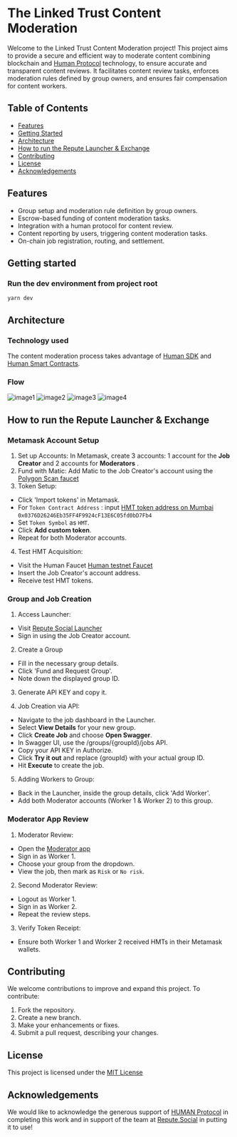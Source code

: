 # The Linked Trust Content Moderation

Welcome to the Linked Trust Content Moderation project!  This project aims to provide a secure and efficient way to moderate content combining blockchain and [Human Protocol](https://www.humanprotocol.org/) technology, to ensure accurate and transparent content reviews. It facilitates content review tasks, enforces moderation rules defined by group owners, and ensures fair compensation for content workers. 

## Table of Contents

- [Features](#features)
- [Getting Started](#getting-started)
- [Architecture](#architecture)
- [How to run the Repute Launcher & Exchange](#how-to-run-the-repute-launcher---exchange)
- [Contributing](#contributing)
- [License](#license)
- [Acknowledgements](#acknowledgements)

## Features 

- Group setup and moderation rule definition by group owners.
- Escrow-based funding of content moderation tasks.
- Integration with a human protocol for content review.
- Content reporting by users, triggering content moderation tasks.
- On-chain job registration, routing, and settlement.


## Getting started 

### Run the dev environment from project root

```yarn dev```


## Architecture 

### Technology used 

The content moderation process takes advantage of [Human SDK](https://sdk.humanprotocol.org/) and [Human Smart Contracts](https://github.com/humanprotocol/human-protocol/tree/main/packages/core/contracts). 

### Flow 

![image1](./assets/flow1.png) ![image2](./assets/flow2.png)
![image3](./assets/flow3.png)
![image4](./assets/flow4.png)


## How to run the Repute Launcher & Exchange 

### Metamask Account Setup
1. Set up Accounts: In Metamask, create 3 accounts: 1 account for the **Job Creator** and 2 accounts for **Moderators** . 
2. Fund with Matic: Add Matic to the Job Creator's account using the [Polygon Scan faucet](https://faucet.polygon.technology/)
3. Token Setup:
  - Click 'Import tokens' in Metamask.
  - For ```Token Contract Address``` :  input [HMT token address on Mumbai](https://mumbai.polygonscan.com/address/0x0376D26246Eb35FF4F9924cF13E6C05fd0bD7Fb4)  ```0x0376D26246Eb35FF4F9924cF13E6C05fd0bD7Fb4```
  - Set ```Token Symbol``` as ```HMT```. 
  - Click **Add custom token**.
  - Repeat for both Moderator accounts.
4. Test HMT Acquisition:
  - Visit the Human Faucet [Human testnet Faucet](https://dashboard.humanprotocol.org/faucet)
  - Insert the Job Creator's account address.
  - Receive test HMT tokens.

### Group and Job Creation
1. Access Launcher:
  - Visit [Repute Social Launcher](https://launcher.repute.social/)
  - Sign in using the Job Creator account.
2. Create a Group 
  - Fill in the necessary group details.
  - Click 'Fund and Request Group'.
  - Note down the displayed group ID.
3. Generate API KEY and copy it.

4. Job Creation via API:
  - Navigate to the job dashboard in the Launcher.
  - Select **View Details** for your new group.
  - Click **Create Job** and choose **Open Swagger**.
  - In Swagger UI, use the /groups/{groupId}/jobs API.
  - Copy your API KEY in Authorize. 
  - Click **Try it out** and replace {groupId} with your actual group ID.
  - Hit **Execute** to create the job.
5. Adding Workers to Group:
  - Back in the Launcher, inside the group details, click 'Add Worker'.
  - Add both Moderator accounts (Worker 1 & Worker 2) to this group.

### Moderator App Review
1. Moderator Review:
  - Open the [Moderator app](https://exchange.repute.social/)
  - Sign in as Worker 1.
  - Choose your group from the dropdown.
  - View the job, then mark as ```Risk``` or ```No risk```.
2. Second Moderator Review:
  - Logout as Worker 1.
  - Sign in as Worker 2.
  - Repeat the review steps.
3. Verify Token Receipt:
  - Ensure both Worker 1 and Worker 2 received HMTs in their Metamask wallets.

## Contributing

We welcome contributions to improve and expand this project. To contribute:

1. Fork the repository.
2. Create a new branch.
3. Make your enhancements or fixes.
4. Submit a pull request, describing your changes.

## License

This project is licensed under the [MIT License](https://opensource.org/license/mit/)

## Acknowledgements

We would like to acknowledge the generous support of [HUMAN Protocol](https://humanprotocol.org) in completing this work and in support of the team at [Repute.Social](https://repute.social) in putting it to use!

